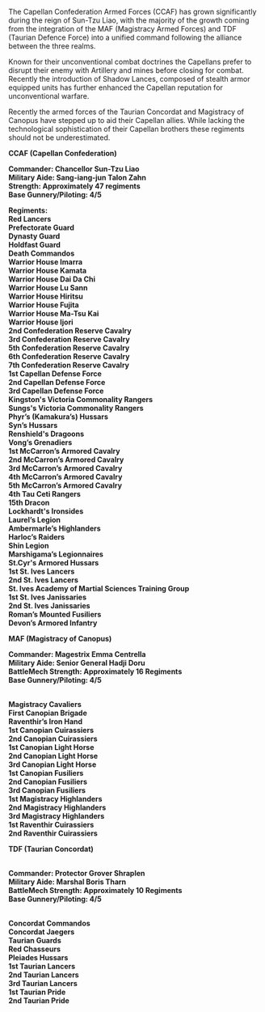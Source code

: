 The Capellan Confederation Armed Forces (CCAF) has grown significantly during the reign of Sun-Tzu Liao, with the majority of the growth coming from the integration of the MAF (Magistracy Armed Forces) and TDF (Taurian Defence Force) into a unified command following the alliance between the three realms. 

Known for their unconventional combat doctrines the Capellans prefer to disrupt their enemy with Artillery and mines before closing for combat. Recently the introduction of Shadow Lances, composed of stealth armor equipped units has further enhanced the Capellan reputation for unconventional warfare.

Recently the armed forces of the Taurian Concordat and Magistracy of Canopus have stepped up to aid their Capellan allies. While lacking the technological sophistication of their Capellan brothers these regiments should not be underestimated. 

<b>CCAF (Capellan Confederation)<b>

Commander: Chancellor Sun-Tzu Liao
<br>Military Aide: Sang-iang-jun Talon Zahn
<br> Strength: Approximately 47 regiments
<br>Base Gunnery/Piloting: 4/5

Regiments:
<br>Red Lancers
<br>Prefectorate Guard
<br>Dynasty Guard
<br>Holdfast Guard
<br>Death Commandos
<br>Warrior House Imarra
<br>Warrior House Kamata
<br>Warrior House Dai Da Chi
<br>Warrior House Lu Sann
<br>Warrior House Hiritsu
<br>Warrior House Fujita
<br>Warrior House Ma-Tsu Kai
<br>Warrior House Ijori
<br>2nd Confederation Reserve Cavalry
<br>3rd Confederation Reserve Cavalry
<br>5th Confederation Reserve Cavalry
<br>6th Confederation Reserve Cavalry
<br>7th Confederation Reserve Cavalry
<br>1st Capellan Defense Force
<br>2nd Capellan Defense Force
<br>3rd Capellan Defense Force
<br>Kingston's Victoria Commonality Rangers
<br>Sungs's Victoria Commonality Rangers
<br>Phyr’s (Kamakura’s) Hussars
<br>Syn’s Hussars
<br>Renshield's Dragoons
<br>Vong’s Grenadiers
<br>1st McCarron’s Armored Cavalry
<br>2nd McCarron’s Armored Cavalry
<br>3rd McCarron’s Armored Cavalry
<br>4th McCarron’s Armored Cavalry
<br>5th McCarron’s Armored Cavalry
<br>4th Tau Ceti Rangers
<br>15th Dracon
<br>Lockhardt's Ironsides
<br>Laurel’s Legion
<br>Ambermarle’s Highlanders
<br>Harloc’s Raiders
<br>Shin Legion
<br>Marshigama’s Legionnaires
<br>St.Cyr's Armored Hussars
<br>1st St. Ives Lancers
<br>2nd St. Ives Lancers
<br>St. Ives Academy of Martial Sciences Training Group
<br>1st St. Ives Janissaries
<br>2nd St. Ives Janissaries
<br>Roman’s Mounted Fusiliers
<br>Devon’s Armored Infantry


<b>MAF (Magistracy of Canopus)</b>

Commander: Magestrix Emma Centrella 
<br>Military Aide: Senior General Hadji Doru
<br>BattleMech Strength: Approximately 16 Regiments
<br>Base Gunnery/Piloting: 4/5

<br>Magistracy Cavaliers
<br>First Canopian Brigade
<br>Raventhir’s Iron Hand
<br>1st Canopian Cuirassiers
<br>2nd Canopian Cuirassiers
<br>1st Canopian Light Horse
<br>2nd Canopian Light Horse
<br>3rd Canopian Light Horse
<br>1st Canopian Fusiliers
<br>2nd Canopian Fusiliers
<br>3rd Canopian Fusiliers
<br>1st Magistracy Highlanders
<br>2nd Magistracy Highlanders
<br>3rd Magistracy Highlanders
<br>1st Raventhir Cuirassiers
<br>2nd Raventhir Cuirassiers


<b>TDF (Taurian Concordat)</b>

<br>Commander: Protector Grover Shraplen 
<br>Military Aide: Marshal Boris Tharn
<br>BattleMech Strength: Approximately 10 Regiments
<br>Base Gunnery/Piloting: 4/5

<br> Concordat Commandos
<br>Concordat Jaegers
<br>Taurian Guards
<br>Red Chasseurs
<br>Pleiades Hussars
<br>1st Taurian Lancers
<br>2nd Taurian Lancers
<br>3rd Taurian Lancers
<br>1st Taurian Pride
<br>2nd Taurian Pride

